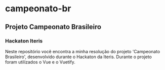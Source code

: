 # campeonato-br
## Projeto Campeonato Brasileiro
### Hackaton Iteris

Neste repositório você encontra a minha resolução do projeto 'Campeonato Brasileiro', desenvolvido durante o Hackaton da Iteris.
Durante o projeto foram utilizados o Vue e o Vuetify.